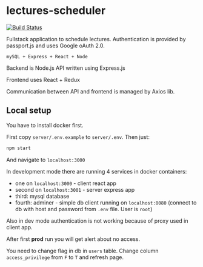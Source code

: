 # lectures-scheduler

[![Build Status](https://travis-ci.com/Kyczan/lectures-scheduler.svg?branch=master)](https://travis-ci.com/Kyczan/lectures-scheduler)

Fullstack application to schedule lectures. Authentication is provided by passport.js and uses Google oAuth 2.0.

`mySQL + Express + React + Node`

Backend is Node.js API written using Express.js

Frontend uses React + Redux

Communication between API and frontend is managed by Axios lib.

## Local setup

You have to install docker first.

First copy `server/.env.example` to `server/.env`. Then just:

```sh
npm start
```

And navigate to `localhost:3000`

In development mode there are running 4 services in docker containers:

- one on `localhost:3000` - client react app
- second on `localhost:3001` - server express app
- third: mysql database
- fourth: adminer - simple db client running on `localhost:8080` (connect to db with host and password from `.env` file. User is `root`)

Also in dev mode authentication is not working because of proxy used in client app.

After first **prod** run you will get alert about no access.

You need to change flag in db in `users` table. Change column `access_privilege` from `F` to `T` and refresh page.
